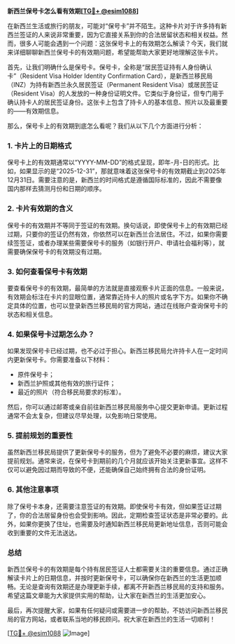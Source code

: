 **新西兰保号卡怎么看有效期[[TG💪+ @esim1088](https://t.me/s/esim1088)]**

在新西兰生活或旅行的朋友，可能对“保号卡”并不陌生。这种卡片对于许多持有新西兰签证的人来说非常重要，因为它直接关系到你的合法居留状态和相关权益。然而，很多人可能会遇到一个问题：这张保号卡上的有效期怎么解读？今天，我们就来详细聊聊新西兰保号卡的有效期问题，希望能帮助大家更好地理解这张卡片。

首先，让我们明确什么是保号卡。保号卡，全称是“居民签证持有人身份确认卡”（Resident Visa Holder Identity Confirmation Card），是新西兰移民局（INZ）为持有新西兰永久居民签证（Permanent Resident Visa）或居民签证（Resident Visa）的人发放的一种身份证明文件。它类似于身份证，但专门用于确认持卡人的居民签证身份。这张卡上包含了持卡人的基本信息、照片以及最重要的——有效期信息。

那么，保号卡上的有效期到底怎么看呢？我们从以下几个方面进行分析：

### **1. 卡片上的日期格式**
保号卡上的有效期通常以“YYYY-MM-DD”的格式呈现，即年-月-日的形式。比如，如果显示的是“2025-12-31”，那就意味着这张保号卡的有效期截止到2025年12月31日。需要注意的是，新西兰的时间格式是遵循国际标准的，因此不需要像国内那样去猜测月份和日期的顺序。

### **2. 卡片有效期的含义**
保号卡的有效期并不等同于签证的有效期。换句话说，即使保号卡上的有效期已经过期，只要你的签证仍然有效，你依然可以在新西兰合法居住。不过，如果你需要续签签证，或者办理某些需要保号卡的服务（如银行开户、申请社会福利等），就需要确保保号卡的有效期没有过期。

### **3. 如何查看保号卡有效期**
要查看保号卡的有效期，最简单的方法就是直接观察卡片正面的信息。一般来说，有效期会标注在卡片的显眼位置，通常靠近持卡人的照片或名字下方。如果你不确定具体的位置，也可以登录新西兰移民局的官方网站，通过在线账户查询保号卡的状态和相关信息。

### **4. 如果保号卡过期怎么办？**
如果发现保号卡已经过期，也不必过于担心。新西兰移民局允许持卡人在一定时间内更新保号卡。你需要准备以下材料：
- 原件保号卡；
- 新西兰护照或其他有效的旅行证件；
- 最近的照片（符合移民局要求的标准）。

然后，你可以通过邮寄或亲自前往新西兰移民局服务中心提交更新申请。更新过程通常不会太复杂，但建议尽早处理，以免影响日常使用。

### **5. 提前规划的重要性**
虽然新西兰移民局提供了更新保号卡的服务，但为了避免不必要的麻烦，建议大家提前规划。通常来说，在保号卡到期前的几个月就应该开始关注更新事宜。这样不仅可以避免因过期而导致的不便，还能确保自己始终拥有合法的身份证明。

### **6. 其他注意事项**
除了保号卡本身，还需要注意签证的有效期。即使保号卡有效，但如果签证过期了，你的合法居留身份也会受到影响。因此，定期检查签证状态是非常必要的。此外，如果你更换了住址，也需要及时通知新西兰移民局更新地址信息，否则可能会收到重要的文件无法送达。

### **总结**
新西兰保号卡的有效期是每个持有居民签证人士都需要关注的重要信息。通过正确解读卡片上的日期信息，并按时更新保号卡，可以确保你在新西兰的生活更加顺畅。无论是查询有效期还是办理更新手续，都离不开新西兰移民局的支持和服务。希望这篇文章能为大家提供实用的帮助，让大家在新西兰的生活更加安心。

最后，再次提醒大家，如果有任何疑问或需要进一步的帮助，不妨访问新西兰移民局的官方网站，或者联系当地的移民顾问。祝大家在新西兰的生活一切顺利！

[[TG💪+ @esim1088](https://t.me/s/esim1088) ![Image](https://i.postimg.cc/4NQfJmqS/Snipaste-2025-05-13-00-14-12.png)]